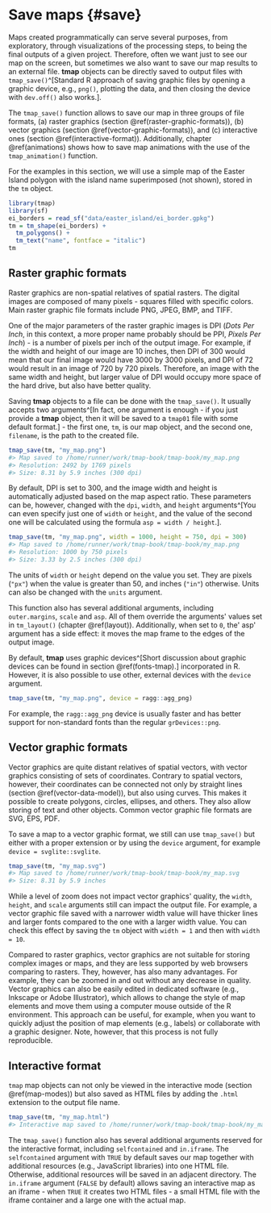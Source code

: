 # Save maps {#save}

Maps created programmatically can serve several purposes, from exploratory, through visualizations of the processing steps, to being the final outputs of a given project.
Therefore, often we want just to see our map on the screen, but sometimes we also want to save our map results to an external file.
**tmap** objects can be directly saved to output files with `tmap_save()`^[Standard R approach of saving graphic files by opening a graphic device, e.g., `png()`, plotting the data, and then closing the device with `dev.off()` also works.].

The `tmap_save()` function allows to save our map in three groups of file formats, (a) raster graphics (section \@ref(raster-graphic-formats)), (b) vector graphics (section \@ref(vector-graphic-formats)), and (c) interactive ones (section \@ref(interactive-format)).
Additionally, chapter \@ref(animations) shows how to save map animations with the use of the `tmap_animation()` function.

For the examples in this section, we will use a simple map of the Easter Island polygon with the island name superimposed (not shown), stored in the `tm` object.


```r
library(tmap)
library(sf)
ei_borders = read_sf("data/easter_island/ei_border.gpkg")
tm = tm_shape(ei_borders) +
  tm_polygons() +
  tm_text("name", fontface = "italic")
tm
```

## Raster graphic formats

Raster graphics are non-spatial relatives of spatial rasters.
The digital images are composed of many pixels - squares filled with specific colors.
Main raster graphic file formats include PNG, JPEG, BMP, and TIFF.
<!-- jn: should we describe each in one sentence? -->
One of the major parameters of the raster graphic images is DPI (*Dots Per Inch*, in this context, a more proper name probably should be PPI, *Pixels Per Inch*) - is a number of pixels per inch of the output image.
For example, if the width and height of our image are 10 inches, then DPI of 300 would mean that our final image would have 3000 by 3000 pixels, and DPI of 72 would result in an image of 720 by 720 pixels.
Therefore, an image with the same width and height, but larger value of DPI would occupy more space of the hard drive, but also have better quality.

Saving **tmap** objects to a file can be done with the `tmap_save()`.
It usually accepts two arguments^[In fact, one argument is enough - if you just provide a **tmap** object, then it will be saved to a `tmap01` file with some default format.] - the first one, `tm`, is our map object, and the second one, `filename`, is the path to the created file.


```r
tmap_save(tm, "my_map.png")
#> Map saved to /home/runner/work/tmap-book/tmap-book/my_map.png
#> Resolution: 2492 by 1769 pixels
#> Size: 8.31 by 5.9 inches (300 dpi)
```

By default, DPI is set to 300, and the image width and height is automatically adjusted based on the map aspect ratio.
These parameters can be, however, changed with the `dpi`, `width`, and `height` arguments^[You can even specify just one of `width` or `height`, and the value of the second one will be calculated using the formula `asp = width / height`.].


```r
tmap_save(tm, "my_map.png", width = 1000, height = 750, dpi = 300)
#> Map saved to /home/runner/work/tmap-book/tmap-book/my_map.png
#> Resolution: 1000 by 750 pixels
#> Size: 3.33 by 2.5 inches (300 dpi)
```

The units of `width` or `height` depend on the value you set. 
They are pixels (`"px"`) when the value is greater than 50, and inches (`"in"`) otherwise.
Units can also be changed with the `units` argument.

This function also has several additional arguments, including `outer.margins`, `scale` and `asp`.
All of them override the arguments' values set in `tm_layout()` (chapter \@ref(layout)).
Additionally, when set to `0`, the' asp' argument has a side effect: it moves the map frame to the edges of the output image.

By default, **tmap** uses graphic devices^[Short discussion about graphic devices can be found in section \@ref(fonts-tmap).] incorporated in R.
However, it is also possible to use other, external devices with the `device` argument.


```r
tmap_save(tm, "my_map.png", device = ragg::agg_png)
```

For example, the `ragg::agg_png` device is usually faster and has better support for non-standard fonts than the regular `grDevices::png`.



## Vector graphic formats

Vector graphics are quite distant relatives of spatial vectors, with vector graphics consisting of sets of coordinates.
Contrary to spatial vectors, however, their coordinates can be connected not only by straight lines (section \@ref(vector-data-model)), but also using curves.
This makes it possible to create polygons, circles, ellipses, and others.
They also allow storing of text and other objects.
Common vector graphic file formats are SVG, EPS, PDF.

To save a map to a vector graphic format, we still can use `tmap_save()` but either with a proper extension or by using the `device` argument, for example `device = svglite::svglite`.


```r
tmap_save(tm, "my_map.svg")
#> Map saved to /home/runner/work/tmap-book/tmap-book/my_map.svg
#> Size: 8.31 by 5.9 inches
```



While a level of zoom does not impact vector graphics' quality, the `width`, `height`, and `scale` arguments still can impact the output file.
For example, a vector graphic file saved with a narrower width value will have thicker lines and larger fonts compared to the one with a larger width value.
You can check this effect by saving the `tm` object with `width = 1` and then with `width = 10`.

Compared to raster graphics, vector graphics are not suitable for storing complex images or maps, and they are less supported by web browsers comparing to rasters.
They, however, has also many advantages.
For example, they can be zoomed in and out without any decrease in quality.
Vector graphics can also be easily edited in dedicated software (e.g., Inkscape or Adobe Illustrator), which allows to change the style of map elements and move them using a computer mouse outside of the R environment.
This approach can be useful, for example, when you want to quickly adjust the position of map elements (e.g., labels) or collaborate with a graphic designer.
Note, however, that this process is not fully reproducible.

## Interactive format

`tmap` map objects can not only be viewed in the interactive mode (section \@ref(map-modes)) but also saved as HTML files by adding the `.html` extension to the output file name.


```r
tmap_save(tm, "my_map.html")
#> Interactive map saved to /home/runner/work/tmap-book/tmap-book/my_map.html
```

The `tmap_save()` function also has several additional arguments reserved for the interactive format, including `selfcontained` and `in.iframe`.
The `selfcontained` argument with `TRUE` by default saves our map together with additional resources (e.g., JavaScript libraries) into one HTML file. 
Otherwise, additional resources will be saved in an adjacent directory.
The `in.iframe` argument (`FALSE` by default) allows saving an interactive map as an iframe - when `TRUE` it creates two HTML files - a small HTML file with the iframe container and a large one with the actual map.
<!-- when `in.iframe = TRUE` is useful?? -->
<!-- arguments passed on to device functions or to saveWidget or saveWidgetframe -->


